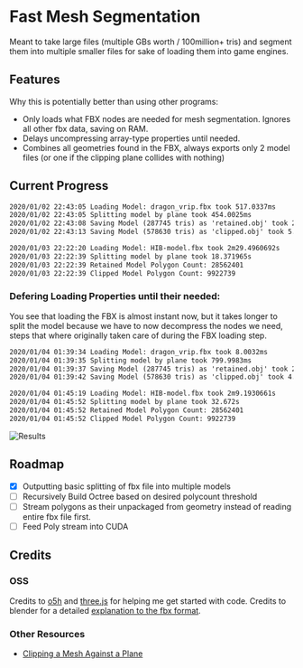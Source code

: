 # Fast Mesh Segmentation

Meant to take large files (multiple GBs worth / 100million+ tris) and segment them into multiple smaller files for sake of loading them into game engines.

## Features

Why this is potentially better than using other programs:

* Only loads what FBX nodes are needed for mesh segmentation. Ignores all other fbx data, saving on RAM. 
* Delays uncompressing array-type properties until needed.
* Combines all geometries found in the FBX, always exports only 2 model files (or one if the clipping plane collides with nothing)

## Current Progress

```txt
2020/01/02 22:43:05 Loading Model: dragon_vrip.fbx took 517.0337ms
2020/01/02 22:43:05 Splitting model by plane took 454.0025ms
2020/01/02 22:43:08 Saving Model (287745 tris) as 'retained.obj' took 2.3630315s
2020/01/02 22:43:13 Saving Model (578630 tris) as 'clipped.obj' took 5.0589994s
```

```txt
2020/01/03 22:22:20 Loading Model: HIB-model.fbx took 2m29.4960692s
2020/01/03 22:22:39 Splitting model by plane took 18.371965s
2020/01/03 22:22:39 Retained Model Polygon Count: 28562401
2020/01/03 22:22:39 Clipped Model Polygon Count: 9922739
```

### Defering Loading Properties until their needed:

You see that loading the FBX is almost instant now, but it takes longer to split the model because we have to now decompress the nodes we need, steps that where originally taken care of during the FBX loading step. 

```txt
2020/01/04 01:39:34 Loading Model: dragon_vrip.fbx took 8.0032ms
2020/01/04 01:39:35 Splitting model by plane took 799.9983ms
2020/01/04 01:39:37 Saving Model (287745 tris) as 'retained.obj' took 2.4430214s
2020/01/04 01:39:42 Saving Model (578630 tris) as 'clipped.obj' took 4.5939848s
```

```txt
2020/01/04 01:45:19 Loading Model: HIB-model.fbx took 2m9.1930661s
2020/01/04 01:45:52 Splitting model by plane took 32.672s
2020/01/04 01:45:52 Retained Model Polygon Count: 28562401
2020/01/04 01:45:52 Clipped Model Polygon Count: 9922739
```

![Results](https://i.imgur.com/QCW2qzq.png)

## Roadmap

* [x] Outputting basic splitting of fbx file into multiple models
* [ ] Recursively Build Octree based on desired polycount threshold
* [ ] Stream polygons as their unpackaged from geometry instead of reading entire fbx file first.
* [ ] Feed Poly stream into CUDA

## Credits

### OSS 

Credits to [o5h](https://github.com/o5h/fbx/tree/3a77542940a3e1fb404bfd00f2e49565a504a2df) and [three.js](https://github.com/mrdoob/three.js/blob/de530d6bae1bf40d1e001411bc3e02a915c2c993/examples/js/loaders/FBXLoader.js) for helping me get started with code. Credits to blender for a detailed [explanation to the fbx format](https://code.blender.org/2013/08/fbx-binary-file-format-specification/).

### Other Resources

* [Clipping a Mesh Against a Plane](https://www.geometrictools.com/Documentation/ClipMesh.pdf)
